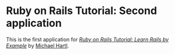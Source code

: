 # Ruby on Rails Tutorial: Second application

This is the first application for
[*Ruby on Rails Tutorial: Learn Rails by Example*](http://railstutorial.org/)
by [Michael Hartl](http://michaelhartl.com/).